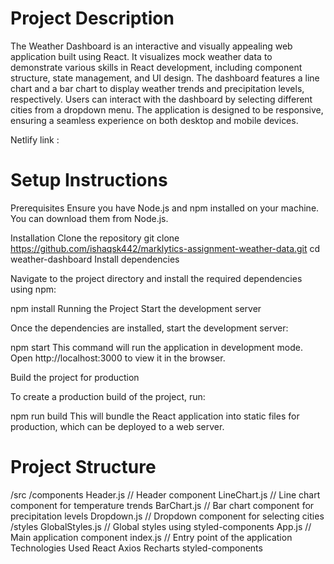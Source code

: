 Project Description
===================
The Weather Dashboard is an interactive and visually appealing web application built using React. It visualizes mock weather data to demonstrate various skills in React development, including component structure, state management, and UI design. The dashboard features a line chart and a bar chart to display weather trends and precipitation levels, respectively. Users can interact with the dashboard by selecting different cities from a dropdown menu. The application is designed to be responsive, ensuring a seamless experience on both desktop and mobile devices.

Netlify link : 

Setup Instructions
=================
Prerequisites
Ensure you have Node.js and npm installed on your machine. You can download them from Node.js.

Installation
Clone the repository
git clone https://github.com/ishaqsk442/marklytics-assignment-weather-data.git
cd weather-dashboard
Install dependencies

Navigate to the project directory and install the required dependencies using npm:


npm install
Running the Project
Start the development server

Once the dependencies are installed, start the development server:


npm start
This command will run the application in development mode. Open http://localhost:3000 to view it in the browser.

Build the project for production

To create a production build of the project, run:



npm run build
This will bundle the React application into static files for production, which can be deployed to a web server.

Project Structure
======================

/src
  /components
    Header.js        // Header component
    LineChart.js     // Line chart component for temperature trends
    BarChart.js      // Bar chart component for precipitation levels
    Dropdown.js      // Dropdown component for selecting cities
  /styles
    GlobalStyles.js  // Global styles using styled-components
  App.js             // Main application component
  index.js           // Entry point of the application
Technologies Used
React
Axios
Recharts
styled-components
